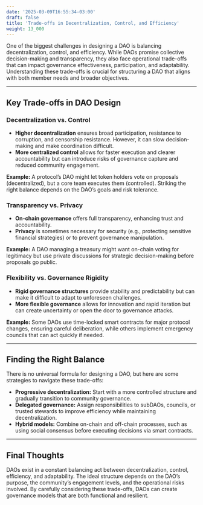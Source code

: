 ```yaml
---
date: '2025-03-09T16:55:34-03:00'
draft: false
title: 'Trade-offs in Decentralization, Control, and Efficiency'
weight: 13_000
---
```


One of the biggest challenges in designing a DAO is balancing decentralization, control, and efficiency. While DAOs promise collective decision-making and transparency, they also face operational trade-offs that can impact governance effectiveness, participation, and adaptability. Understanding these trade-offs is crucial for structuring a DAO that aligns with both member needs and broader objectives.  

---

## Key Trade-offs in DAO Design  

### **Decentralization vs. Control**  
- **Higher decentralization** ensures broad participation, resistance to corruption, and censorship resistance. However, it can slow decision-making and make coordination difficult.  
- **More centralized control** allows for faster execution and clearer accountability but can introduce risks of governance capture and reduced community engagement.  

**Example:** A protocol’s DAO might let token holders vote on proposals (decentralized), but a core team executes them (controlled). Striking the right balance depends on the DAO’s goals and risk tolerance.  

### **Transparency vs. Privacy**  
- **On-chain governance** offers full transparency, enhancing trust and accountability.  
- **Privacy** is sometimes necessary for security (e.g., protecting sensitive financial strategies) or to prevent governance manipulation.  

**Example:** A DAO managing a treasury might want on-chain voting for legitimacy but use private discussions for strategic decision-making before proposals go public.  

### **Flexibility vs. Governance Rigidity**  
- **Rigid governance structures** provide stability and predictability but can make it difficult to adapt to unforeseen challenges.  
- **More flexible governance** allows for innovation and rapid iteration but can create uncertainty or open the door to governance attacks.  

**Example:** Some DAOs use time-locked smart contracts for major protocol changes, ensuring careful deliberation, while others implement emergency councils that can act quickly if needed.  

---

## Finding the Right Balance  
There is no universal formula for designing a DAO, but here are some strategies to navigate these trade-offs:  
- **Progressive decentralization:** Start with a more controlled structure and gradually transition to community governance.  
- **Delegated governance:** Assign responsibilities to subDAOs, councils, or trusted stewards to improve efficiency while maintaining decentralization.  
- **Hybrid models:** Combine on-chain and off-chain processes, such as using social consensus before executing decisions via smart contracts.  

---

## Final Thoughts  
DAOs exist in a constant balancing act between decentralization, control, efficiency, and adaptability. The ideal structure depends on the DAO’s purpose, the community’s engagement levels, and the operational risks involved. By carefully considering these trade-offs, DAOs can create governance models that are both functional and resilient.  

